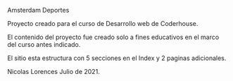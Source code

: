 Amsterdam Deportes

Proyecto creado para el curso de Desarrollo web de Coderhouse.

El contenido del proyecto fue creado solo a fines educativos en el marco del curso antes indicado.

El sitio esta estructura con 5 secciones en el Index y 2 paginas adicionales. 

Nicolas Lorences
Julio de 2021.